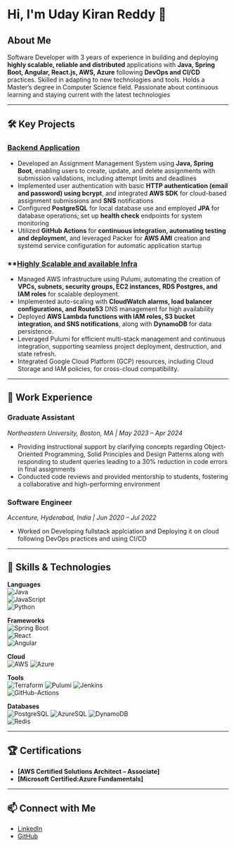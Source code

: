 

# Hi, I'm Uday Kiran Reddy 👋

## About Me  
Software Developer with 3 years of experience in building and deploying **highly scalable, reliable and distributed** applications with **Java, Spring Boot, Angular, React.js, AWS, Azure** following **DevOps and CI/CD** practices. Skilled in adapting to new technologies and tools. Holds a Master’s degree in Computer Science field. Passionate about continuous learning and staying current with the latest technologies

---

## 🛠️ Key Projects
### **[Backend Application](https://github.com/udaykiranreddymulpuri/webapp)**
- Developed an Assignment Management System using **Java, Spring Boot**, enabling users to create, update, and delete assignments with submission validations, including attempt limits and deadlines
- Implemented user authentication with basic **HTTP authentication (email and password) using bcrypt**, and integrated **AWS SDK** for cloud-based assignment submissions and **SNS** notifications
- Configured **PostgreSQL** for local database use and employed **JPA** for database operations; set up **health check** endpoints for system monitoring
- Utilized **GitHub Actions** for **continuous integration, automating testing and deploymen**t, and leveraged Packer for **AWS AMI** creation and systemd service configuration for automatic application startup

### **[Highly Scalable and available Infra](https://github.com/udaykiranreddymulpuri/iac-pulumi)
- Managed AWS infrastructure using Pulumi, automating the creation of **VPCs, subnets, security groups, EC2 instances, RDS Postgres, and IAM roles** for scalable deployment.
- Implemented auto-scaling with **CloudWatch alarms, load balancer configurations, and Route53** DNS management for high availability
- Deployed **AWS Lambda functions with IAM roles, S3 bucket integration, and SNS notifications**, along with **DynamoDB** for data persistence.
- Leveraged Pulumi for efficient multi-stack management and continuous integration, supporting seamless project deployment, destruction, and state refresh.
- Integrated Google Cloud Platform (GCP) resources, including Cloud Storage and IAM policies, for cross-cloud compatibility.



---

## 💼 Work Experience  

### **Graduate Assistant**  
*Northeastern University, Boston, MA | May 2023 – Apr 2024*  
- Providing instructional support by clarifying concepts regarding Object-Oriented Programming, Solid Principles and Design Patterns along with responding to student queries leading to a 30% reduction in code errors in final assignments
- Conducted code reviews and provided mentorship to students, fostering a collaborative and high-performing environment


### **Software Engineer**  
*Accenture, Hyderabad, India | Jun 2020 – Jul 2022*  
- Worked on Developing fullstack applciation and Deploying it on cloud following DevOps practices and using CI/CD

---

## 🔧 Skills & Technologies

**Languages**  
![Java](https://img.shields.io/badge/Java-ED8B00?logo=java&logoColor=white)  
![JavaScript](https://img.shields.io/badge/JavaScript-F7DF1E?logo=javascript&logoColor=black)  
![Python](https://img.shields.io/badge/Python-3776AB?logo=python&logoColor=white)  


**Frameworks**  
![Spring Boot](https://img.shields.io/badge/Spring%20Boot-6DB33F?logo=spring-boot&logoColor=white)  
![React](https://img.shields.io/badge/React-20232A?logo=react&logoColor=61DAFB)  
![Angular](https://img.shields.io/badge/Angular-DD0031?logo=angular&logoColor=white)  

**Cloud**  
![AWS](https://img.shields.io/badge/Amazon%20AWS-232F3E?logo=amazon-aws&logoColor=white) 
![Azure](https://img.shields.io/badge/Azure%20-232F3E?logo=azure&logoColor=white)

**Tools**   
![Terraform](https://img.shields.io/badge/Terraform-623CE4?logo=terraform&logoColor=white) 
![Pulumi](https://img.shields.io/badge/Pulumi-623CE4?logo=Pulumi&logoColor=white) 
![Jenkins](https://img.shields.io/badge/Jenkins-D24939?logo=jenkins&logoColor=white)  
![GitHub-Actions](https://img.shields.io/badge/GitHu-Actions-D24939?logo=GitHu-Actions&logoColor=white) 


**Databases**  
![PostgreSQL](https://img.shields.io/badge/PostgreSQL-336791?logo=postgresql&logoColor=white) 
![AzureSQL](https://img.shields.io/badge/AzureSQLServer-336791?logo=AzureSQLServer&logoColor=white)
![DynamoDB](https://img.shields.io/badge/DynamoDB-4053D6?logo=amazondynamodb&logoColor=white)  
![Redis](https://img.shields.io/badge/Redis-DC382D?logo=redis&logoColor=white)  

---

## 🏆 Certifications
- **[AWS Certified Solutions Architect – Associate]**  
- **[Microsoft Certified:Azure Fundamentals]**

---

## 📫 Connect with Me  
- [LinkedIn](https://linkedin.com/in/udaymulpuri)  
- [GitHub](https://github.com/udaykiranreddymulpuri)  
